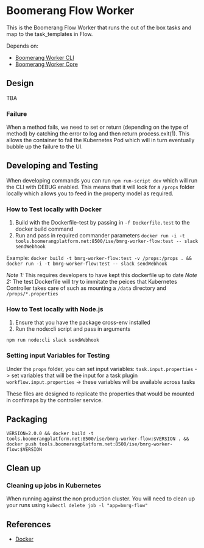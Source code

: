 # Boomerang Flow Worker

This is the Boomerang Flow Worker that runs the out of the box tasks and map to the task_templates in Flow.

Depends on:

- [Boomerang Worker CLI](https://github.ibm.com/Boomerang-Workers/boomerang.worker.base)
- [Boomerang Worker Core](https://github.ibm.com/Boomerang-Workers/boomerang.worker.base)

## Design

TBA

### Failure

When a method fails, we need to set or return (depending on the type of method) by catching the error to log and then return process.exit(1). This allows the container to fail the Kubernetes Pod which will in turn eventually bubble up the failure to the UI.

## Developing and Testing

When developing commands you can run `npm run-script dev` which will run the CLI with DEBUG enabled. This means that it will look for a `/props` folder locally which allows you to feed in the property model as required.

### How to Test locally with Docker

1. Build with the Dockerfile-test by passing in `-f Dockerfile.test` to the docker build command
2. Run and pass in required commander parameters `docker run -i -t tools.boomerangplatform.net:8500/ise/bmrg-worker-flow:test -- slack sendWebhook`

Example: `docker build -t bmrg-worker-flow:test -v /props:/props . && docker run -i -t bmrg-worker-flow:test -- slack sendWebhook`

_Note 1:_ This requires developers to have kept this dockerfile up to date
_Note 2:_ The test Dockerfile will try to immitate the peices that Kubernetes Controller takes care of such as mounting a `/data` directory and `/props/*.properties`

### How to Test locally with Node.js

1. Ensure that you have the package cross-env installed
2. Run the node:cli script and pass in arguments

```
npm run node:cli slack sendWebhook
```

### Setting input Variables for Testing

Under the `props` folder, you can set input variables:
`task.input.properties` -> set variables that will be the input for a task plugin
`workflow.input.properties` -> these variables will be available across tasks

These files are designed to replicate the properties that would be mounted in confimaps by the controller service.

## Packaging

`VERSION=2.0.0 && docker build -t tools.boomerangplatform.net:8500/ise/bmrg-worker-flow:$VERSION . && docker push tools.boomerangplatform.net:8500/ise/bmrg-worker-flow:$VERSION`

## Clean up

### Cleaning up jobs in Kubernetes

When running against the non production cluster. You will need to clean up your runs using `kubectl delete job -l "app=bmrg-flow"`

## References

- [Docker](https://github.com/docker-library/docker/blob/master/Dockerfile.template)
